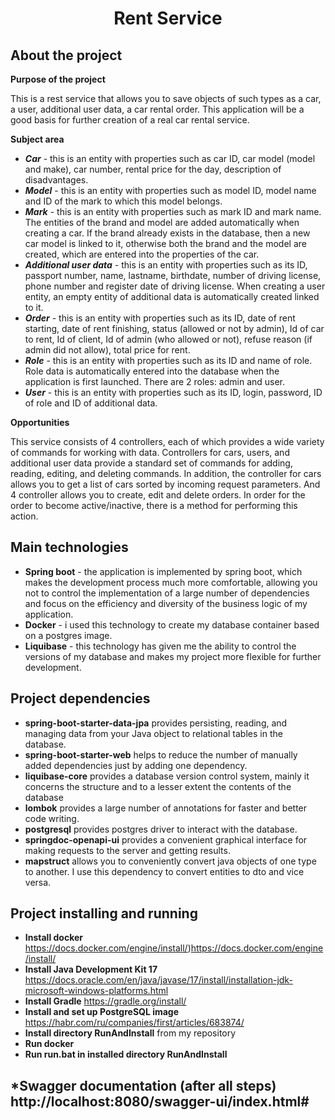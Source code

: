  <h1 align="center">Rent Service</h1>

## About the project

**Purpose of the project**

This is a rest service that allows you to save objects of such types as a car, a user, additional user data, a car rental order. This application will be a good basis for further creation of a real car rental service.

**Subject area**

- ***Car*** - this is an entity with properties such as car ID, car model (model and make), car number, rental price for the day, description of disadvantages.
- ***Model*** - this is an entity with properties such as model ID, model name and ID of the mark to which this model belongs.
- ***Mark*** - this is an entity with properties such as mark ID and mark name. The entities of the brand and model are added automatically when creating a car. If the brand already exists in the database, then a new car model is linked to it, otherwise both the brand and the model are created, which are entered into the properties of the car.
- ***Additional user data*** - this is an entity with properties such as its ID, passport number, name, lastname, birthdate, number of driving license, phone number and register date of driving license. When creating a user entity, an empty entity of additional data is automatically created linked to it.
- ***Order*** - this is an entity with properties such as its ID, date of rent starting, date of rent finishing, status (allowed or not by admin), Id of car to rent, Id of client, Id of admin (who allowed or not), refuse reason (if admin did not allow), total price for rent.
- ***Role*** - this is an entity with properties such as its ID and name of role. Role data is automatically entered into the database when the application is first launched. There are 2 roles: admin and user.
- ***User*** - this is an entity with properties such as its ID, login, password, ID of role and ID of additional data.
 
**Opportunities** 

This service consists of 4 controllers, each of which provides a wide variety of commands for working with data. Controllers for cars, users, and additional user data provide a standard set of commands for adding, reading, editing, and deleting commands. In addition, the controller for cars allows you to get a list of cars sorted by incoming request parameters. And 4 controller allows you to create, edit and delete orders. In order for the order to become active/inactive, there is a method for performing this action.

## Main technologies

- **Spring boot** - the application is implemented by spring boot, which makes the development process much more comfortable, allowing you not to control the implementation of a large number of dependencies and focus on the efficiency and diversity of the business logic of my application.
- **Docker** - i used this technology to create my database container based on a postgres image.
- **Liquibase** - this technology has given me the ability to control the versions of my database and makes my project more flexible for further development.

## Project dependencies

- **spring-boot-starter-data-jpa** provides persisting, reading, and managing data from your Java object to relational tables in the database.
- **spring-boot-starter-web** helps to reduce the number of manually added dependencies just by adding one dependency.
- **liquibase-core** provides a database version control system, mainly it concerns the structure and to a lesser extent the contents of the database
- **lombok** provides a large number of annotations for faster and better code writing.
- **postgresql** provides postgres driver to interact with the database.
- **springdoc-openapi-ui** provides a convenient graphical interface for making requests to the server and getting results.
- **mapstruct** allows you to conveniently convert java objects of one type to another. I use this dependency to convert entities to dto and vice versa.

## Project installing and running

- **Install docker** https://docs.docker.com/engine/install/)https://docs.docker.com/engine/install/
- **Install Java Development Kit 17** https://docs.oracle.com/en/java/javase/17/install/installation-jdk-microsoft-windows-platforms.html
- **Install Gradle** https://gradle.org/install/
- **Install and set up PostgreSQL image** https://habr.com/ru/companies/first/articles/683874/
- **Install directory RunAndInstall** from my repository
- **Run docker**
- **Run run.bat in installed directory RunAndInstall**

## *Swagger documentation (after all steps) http://localhost:8080/swagger-ui/index.html#
